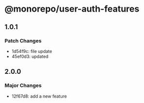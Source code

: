 # @monorepo/user-auth-features

## 1.0.1

### Patch Changes

- 1d54f9c: file update
- 45ef0d3: updated

## 2.0.0

### Major Changes

- 12f67d8: add a new feature
